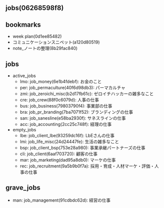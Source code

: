 jobs(06268598f8)
---

## bookmarks
- week plan(0d1ee85482)
- コミュニケーションスニペット(a120d80519)
- note_ノートの整理(8b29fac840)

## jobs
- active_jobs
  - lmo: job_money(6e1b4fdebf): お金のこと
  - per: job_permaculture(40f6d98db3): パーマカルチャ
  - zmi: job_zeroichi_misc(b2d17fb61c): ゼロイチハッカーの雑多なこと
  - cre: job_crew(88f0c6079d): 人事の仕事
  - bus: job_business(79803790f4): 事業部の仕事
  - bra: job_pr_branding(7ba7071f52): ブランディングの仕事
  - san: job_sanesline(e58ba2930f): サネスラインの仕事
  - acc: job_accounting(2cc25c748f): 経理の仕事
- empty_jobs
  - lbe: job_client_lbe(93259dc16f): LbEさんの仕事
  - lmi: job_life_misc(24d24447fe): 生活の雑多なこと
  - bsp: job_client_bsp(753e28a980): 事業承継パートナーズの仕事
  - cli: job_client(6aaf703720): 顧客の仕事
  - mar: job_marketing(dad95a8db0): マーケの仕事
  - rec: job_recruitment(9a5b9b0f7a): 採用・育成・人材マーケ・評価・人事の仕事

## grave_jobs
  - man: job_management(91cdbdc62d): 経営の仕事



